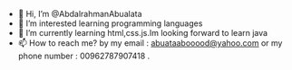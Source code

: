 - 👋 Hi, I’m @AbdalrahmanAbualata
- 👀 I’m interested learning programming languages
- 🌱 I’m currently learning html,css.js.Im looking forward to learn java 
- 📫 How to reach me? by my email : abuataabooood@yahoo.com
or my phone number : 00962787907418 .
<!---
AbdalrahmanAbualata/AbdalrahmanAbualata is a ✨ special ✨ repository because its `README.md` (this file) appears on your GitHub profile.
You can click the Preview link to take a look at your changes.
--->
